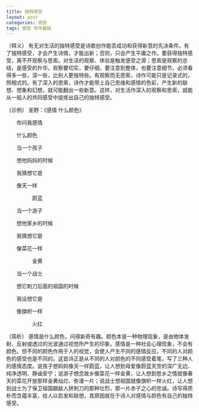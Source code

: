 ```yaml
---
title: 独特感受
layout: post
categories: 感受
tags: 感受 写作基础
---
```


〔释义〕 有无对生活的独特感受是诗歌创作能否成功和获得新意的先决条件。有了独特感受，才会产生诗情，才能出新；否则，只会产生平庸之作。要获得独特感受，离不开观察与思索。对生活的观察、体验是触发感受之源；思索是观察的总结，是感受的升华。观察要切实，要仔细，要注意到整体，也要注意细节，必须看得多一些，深一些，比别人更独特些。有观察而无思索，诗作可能只是记录式的，照相式的。有了深入的思索，诗作才能带上自己思维和感情的色彩，产生新的联想、想象和幻想，就可能翻出一些新意。这样，对生活作深入的观察和思索，就能从一般人的共同感受中提炼出自己的独特感受。

〔示例〕 圣野：《感情 什么颜色》

　　你问我感情

　　什么颜色



　　当一个孩子

　　想他妈妈的时候

　　我猜想它是

　　像天一样

　　　　　蔚蓝



　　当一个游子

　　想他家乡的时候

　　我猜想它是

　　像菜花一样

　　　　　金黄



　　当一个战士

　　想它刺刀后面的祖国的时候

　　我设想它是

　　像旗帜一样

　　　　　火红

〔简析〕 感情是什么颜色，问得新奇有趣。颜色本是一种物理现象，是由物体发射、反射或透过的光波通过视觉所产生的印象。感情是一种社会心理现象，不会有颜色。但不同的颜色作用于人的视觉，会使人产生不同的感情反应，不同的人对颜色的感受也是不同的。这首诗正是从不同的人对颜色的不同感受着笔，写了三种人的感情态度。说孩子想妈妈像天一样蔚蓝，让人想到母爱像蔚蓝天空的深广无边、纯净透明、静谧安宁；说游子想念故乡像菜花一样金黄，让人想到思乡之情就像春天的菜花开放那样金黄灿烂、弥漫一片；说战士想祖国就像旗帜一样火红，让人想到战士为了保卫祖国跟敌人拼刺刀的那种壮烈，那一片赤子之心的忠诚。诗写得质朴而含蕴丰富，给人以启发和联想，其原因就在于诗人对感情与颜色有自己的独特感受。 